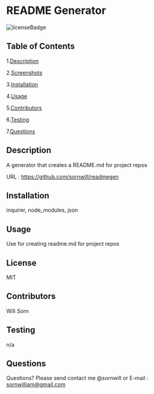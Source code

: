 # README Generator

  ![licenseBadge](https://img.shields.io/badge/license-MIT-brightgreen)

  ## Table of Contents 

  1.[Description](#description)

  2.[Screenshots](#screenshots)  

  3.[Installation](#installation)

  4.[Usage](#usage)

  5.[Contributors](#contributors)

  6.[Testing](#testing)

  7.[Questions](#questions)


  ## Description 
  A generator  that creates a README.md  for project repos 

  URL : https://github.com/sornwill/readmegen

  ## Installation
  inquirer, node_modules, json 

  ## Usage
  Use for creating readme.md for project repos 

  ## License
  MIT 

  ## Contributors
  Will Sorn 

  ## Testing
  n/a 

  ## Questions
  Questions? Please send contact me @sornwill or E-mail : sornwilliam@gmail.com